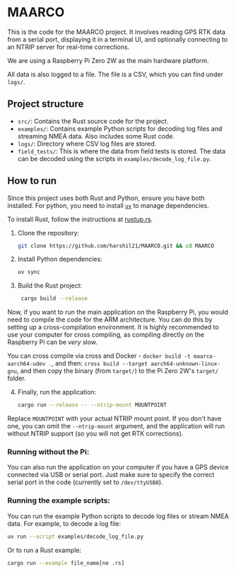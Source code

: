 # MAARCO

This is the code for the MAARCO project. It involves reading GPS RTK data from a serial port, displaying it in a terminal UI, and optionally connecting to an NTRIP server for real-time corrections.

We are using a Raspberry Pi Zero 2W as the main hardware platform.

All data is also logged to a file. The file is a CSV, which you can find under `logs/`.

## Project structure

- `src/`: Contains the Rust source code for the project.
- `examples/`: Contains example Python scripts for decoding log files and streaming NMEA data. Also includes some Rust code.
- `logs/`: Directory where CSV log files are stored.
- `field_tests/`: This is where the data from field tests is stored. The data can be decoded using the scripts in `examples/decode_log_file.py`.


## How to run

Since this project uses both Rust and Python, ensure you have both installed. For python, you need to install [`uv`](https://docs.astral.sh/uv/getting-started/installation/) to manage dependencies.

To install Rust, follow the instructions at [rustup.rs](https://rustup.rs/).

1. Clone the repository:
   ```bash
   git clone https://github.com/harshil21/MAARCO.git && cd MAARCO
   ```

2. Install Python dependencies:
   ```bash
   uv sync
   ```

3. Build the Rust project:
   ```bash
    cargo build --release
    ``` 

Now, if you want to run the main application on the Raspberry Pi, you would need to compile the code for the ARM architecture. You can do this by setting up a cross-compilation environment. It is highly recommended to use your computer for cross compiling, as compiling directly on the Raspberry Pi can be *very* slow.

You can cross compile via cross and Docker - `docker build -t maarco-aarch64-udev .`, and then: `cross build --target aarch64-unknown-linux-gnu`, and then copy the binary (from `target/`) to the Pi Zero 2W's `target/` folder.

4. Finally, run the application:
    ```bash
    cargo run --release -- --ntrip-mount MOUNTPOINT
    ```

Replace `MOUNTPOINT` with your actual NTRIP mount point. If you don't have one, you can omit the `--ntrip-mount` argument, and the application will run without NTRIP support (so you will not get RTK corrections).


### Running without the Pi:

You can also run the application on your computer if you have a GPS device connected via USB or serial port. Just make sure to specify the correct serial port in the code (currently set to `/dev/ttyUSB0`).


### Running the example scripts:

You can run the example Python scripts to decode log files or stream NMEA data. For example, to decode a log file:

```bash
uv run --script examples/decode_log_file.py
```

Or to run a Rust example:

```bash
cargo run --example file_name[no .rs]
```